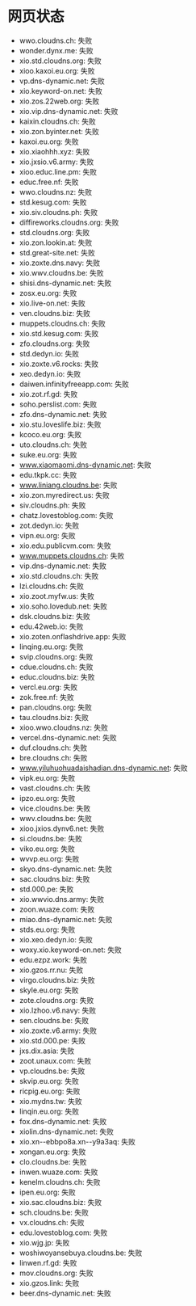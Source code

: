 # 网页状态
- wwo.cloudns.ch: 失败
- wonder.dynx.me: 失败
- xio.std.cloudns.org: 失败
- xioo.kaxoi.eu.org: 失败
- vp.dns-dynamic.net: 失败
- xio.keyword-on.net: 失败
- xio.zos.22web.org: 失败
- xio.vip.dns-dynamic.net: 失败
- kaixin.cloudns.ch: 失败
- xio.zon.byinter.net: 失败
- kaxoi.eu.org: 失败
- xio.xiaohhh.xyz: 失败
- xio.jxsio.v6.army: 失败
- xioo.educ.line.pm: 失败
- educ.free.nf: 失败
- wwo.cloudns.nz: 失败
- std.kesug.com: 失败
- xio.siv.cloudns.ph: 失败
- diffireworks.cloudns.org: 失败
- std.cloudns.org: 失败
- xio.zon.lookin.at: 失败
- std.great-site.net: 失败
- xio.zoxte.dns.navy: 失败
- xio.wwv.cloudns.be: 失败
- shisi.dns-dynamic.net: 失败
- zosx.eu.org: 失败
- xio.live-on.net: 失败
- ven.cloudns.biz: 失败
- muppets.cloudns.ch: 失败
- xio.std.kesug.com: 失败
- zfo.cloudns.org: 失败
- std.dedyn.io: 失败
- xio.zoxte.v6.rocks: 失败
- xeo.dedyn.io: 失败
- daiwen.infinityfreeapp.com: 失败
- xio.zot.rf.gd: 失败
- soho.perslist.com: 失败
- zfo.dns-dynamic.net: 失败
- xio.stu.loveslife.biz: 失败
- kcoco.eu.org: 失败
- uto.cloudns.ch: 失败
- suke.eu.org: 失败
- www.xiaomaomi.dns-dynamic.net: 失败
- edu.tkpk.cc: 失败
- www.liniang.cloudns.be: 失败
- xio.zon.myredirect.us: 失败
- siv.cloudns.ph: 失败
- chatz.lovestoblog.com: 失败
- zot.dedyn.io: 失败
- vipn.eu.org: 失败
- xio.edu.publicvm.com: 失败
- www.muppets.cloudns.ch: 失败
- vip.dns-dynamic.net: 失败
- xio.std.cloudns.ch: 失败
- lzi.cloudns.ch: 失败
- xio.zoot.myfw.us: 失败
- xio.soho.lovedub.net: 失败
- dsk.cloudns.biz: 失败
- edu.42web.io: 失败
- xio.zoten.onflashdrive.app: 失败
- linqing.eu.org: 失败
- svip.cloudns.org: 失败
- cdue.cloudns.ch: 失败
- educ.cloudns.biz: 失败
- vercl.eu.org: 失败
- zok.free.nf: 失败
- pan.cloudns.org: 失败
- tau.cloudns.biz: 失败
- xioo.wwo.cloudns.nz: 失败
- vercel.dns-dynamic.net: 失败
- duf.cloudns.ch: 失败
- bre.cloudns.ch: 失败
- www.yiluhuohuadaishadian.dns-dynamic.net: 失败
- vipk.eu.org: 失败
- vast.cloudns.ch: 失败
- ipzo.eu.org: 失败
- vice.cloudns.be: 失败
- wwv.cloudns.be: 失败
- xioo.jxios.dynv6.net: 失败
- si.cloudns.be: 失败
- viko.eu.org: 失败
- wvvp.eu.org: 失败
- skyo.dns-dynamic.net: 失败
- sac.cloudns.biz: 失败
- std.000.pe: 失败
- xio.wwvio.dns.army: 失败
- zoon.wuaze.com: 失败
- miao.dns-dynamic.net: 失败
- stds.eu.org: 失败
- xio.xeo.dedyn.io: 失败
- woxy.xio.keyword-on.net: 失败
- edu.ezpz.work: 失败
- xio.gzos.rr.nu: 失败
- virgo.cloudns.biz: 失败
- skyle.eu.org: 失败
- zote.cloudns.org: 失败
- xio.lzhoo.v6.navy: 失败
- sen.cloudns.be: 失败
- xio.zoxte.v6.army: 失败
- xio.std.000.pe: 失败
- jxs.dix.asia: 失败
- zoot.unaux.com: 失败
- vp.cloudns.be: 失败
- skvip.eu.org: 失败
- ricpig.eu.org: 失败
- xio.mydns.tw: 失败
- linqin.eu.org: 失败
- fox.dns-dynamic.net: 失败
- xiolin.dns-dynamic.net: 失败
- xio.xn--ebbpo8a.xn--y9a3aq: 失败
- xongan.eu.org: 失败
- clo.cloudns.be: 失败
- inwen.wuaze.com: 失败
- kenelm.cloudns.ch: 失败
- ipen.eu.org: 失败
- xio.sac.cloudns.biz: 失败
- sch.cloudns.be: 失败
- vx.cloudns.ch: 失败
- edu.lovestoblog.com: 失败
- xio.wjg.jp: 失败
- woshiwoyansebuya.cloudns.be: 失败
- linwen.rf.gd: 失败
- mov.cloudns.org: 失败
- xio.gzos.link: 失败
- beer.dns-dynamic.net: 失败
